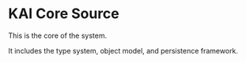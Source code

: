 # KAI Core Source

This is the core of the system.

It includes the type system, object model, and persistence framework.





